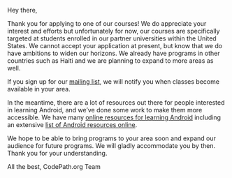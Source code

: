 Hey there,

Thank you for applying to one of our courses! We do appreciate your interest and efforts but unfortunately for now, our courses are specifically targeted at students enrolled in our partner universities within the United States. We cannot accept your application at present, but know that we do have ambitions to widen our horizons. We already have programs in other countries such as Haiti and we are planning to expand to more areas as well.

If you sign up for our [mailing list](https://https://share.hsforms.com/1eg_EOoQpR4ObU4s8fUES2Q36gst), we will notify you when classes become available in your area.

In the meantime, there are a lot of resources out there for people interested in learning Android, and we’ve done some work to make them more accessible. We have many [online resources for learning Android](https://https://support.codepath.com/knowledge_base/topics/how-can-i-get-started-learning-android-development-online) including an extensive [list of Android resources online](https://http://guides.codepath.com/android/Beginning-Android-Resources#beginning-android-resources).

We hope to be able to bring programs to your area soon and expand our audience for future programs. We will gladly accommodate you by then. Thank you for your understanding.


All the best,
CodePath.org Team
